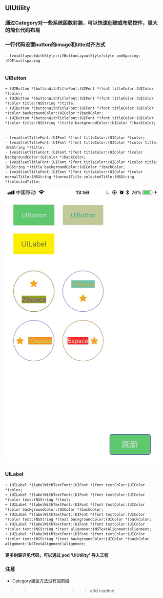 ## UIUtility

### 通过Category对一些系统函数封装，可以快速创建或布局控件，极大的简化代码布局

### 一行代码设置button的image和title对齐方式

```
- (void)layoutWithStyle:(LYButtonLayoutStyle)style andSpacing:(CGFloat)spacing
- 
```

### UIButton

```
+ (UIButton *)buttonWithTitleFont:(UIFont *)font titleColor:(UIColor *)color;
+ (UIButton *)buttonWithTitleFont:(UIFont *)font titleColor:(UIColor *)color title:(NSString *)title;
+ (UIButton *)buttonWithTitleFont:(UIFont *)font titleColor:(UIColor *)color backgroundColor:(UIColor *)backColor;
+ (UIButton *)buttonWithTitleFont:(UIFont *)font titleColor:(UIColor *)color title:(NSString *)title backgroundColor:(UIColor *)backColor;

	
- (void)setTitleFont:(UIFont *)font titleColor:(UIColor *)color;
- (void)setTitleFont:(UIFont *)font titleColor:(UIColor *)color title:(NSString *)title;
- (void)setTitleFont:(UIFont *)font titleColor:(UIColor *)color backgroundColor:(UIColor *)backColor;
- (void)setTitleFont:(UIFont *)font titleColor:(UIColor *)color title:(NSString *)title backgroundColor:(UIColor *)backColor;
- (void)setTitleFont:(UIFont *)font titleColor:(UIColor *)color normalTitle:(NSString *)normalTitle selectedTitle:(NSString *)selectedTitle;

```

![capture pictrue](https://github.com/lazyycz/CommonlyUtility/blob/master/CommonlyUtilityDemo/Snapshots/capture.jpg)


### UILabel

```
+ (UILabel *)labelWithTextFont:(UIFont *)font textColor:(UIColor *)color;
+ (UILabel *)labelWithTextFont:(UIFont *)font textColor:(UIColor *)color text:(NSString *)text;
+ (UILabel *)labelWithTextFont:(UIFont *)font textColor:(UIColor *)color backgroundColor:(UIColor *)backColor;
+ (UILabel *)labelWithTextFont:(UIFont *)font textColor:(UIColor *)color text:(NSString *)text backgroundColor:(UIColor *)backColor;
+ (UILabel *)labelWithTextFont:(UIFont *)font textColor:(UIColor *)color text:(NSString *)text alignment:(NSTextAlignment)alignment;
+ (UILabel *)labelWithTextFont:(UIFont *)font textColor:(UIColor *)color text:(NSString *)text backgroundColor:(UIColor *)backColor alignment:(NSTextAlignment)alignment;

```

#### 更多封装详见代码，可以通过 pod 'UIUtility' 导入工程

### 注意

- Category里面方法没有加前缀
>>>>>>> add readme
